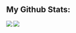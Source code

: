  ## My Github Stats:

<!--
![GitHub stats](https://readme-stats-cfgj2cxdy.vercel.app/api?username=Sidb07&count_private=true&show_icons=true&theme=tokyonight)
![Top Langs](https://readme-stats-cfgj2cxdy.vercel.app/api/top-langs/?username=Sidb07&hide=php&theme=tokyonight)
-->
<div>
<a href="https://readme-stats-cfgj2cxdy.vercel.app/api?username=Sidb07&count_private=true&show_icons=true&theme=tokyonight">
  <img  align="left" src="https://readme-stats-cfgj2cxdy.vercel.app/api?username=Sidb07&count_private=true&show_icons=true&theme=tokyonight" />
</a>
<a href="https://readme-stats-cfgj2cxdy.vercel.app/api/top-langs/?username=Sidb07&hide=php&theme=tokyonight">
  <img align="left" src="https://readme-stats-cfgj2cxdy.vercel.app/api/top-langs/?username=Sidb07&hide=php&theme=tokyonight" />
</a>
</div>